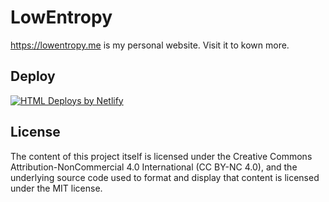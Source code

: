 # LowEntropy

<https://lowentropy.me> is my personal website. Visit it to kown more.

## Deploy

[![HTML Deploys by Netlify](https://www.netlify.com/img/global/badges/netlify-light.svg)](
    https://www.netlify.com/
)

## License

The content of this project itself is licensed under the Creative Commons Attribution-NonCommercial 4.0 International (CC BY-NC 4.0), and the underlying source code used to format and display that content is licensed under the MIT license.